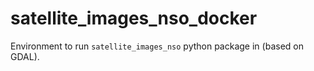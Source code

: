# satellite_images_nso_docker
Environment to run `satellite_images_nso` python package in (based on GDAL).
